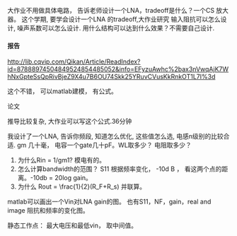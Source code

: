 大作业不用做具体电路， 告诉老师设计一个LNA，tradeoff是什么？一个CS 放大器。 这个学期, 要学会设计一个LNA 的tradeoff,大作业研究 输入阻抗可以怎么设计, 噪声系数可以怎么设计. 用什么结构可以达到什么效果？不需要自己设计.

#### 报告

http://lib.cqvip.com/Qikan/Article/ReadIndex?id=87888974504849524854485052&info=EFyzuAwhc%2bax3nVwqAjK7WhNxGpteSsQpRivBjeZ9X4u7B6OU74Skk25YRuvCVusKkRnkOT1L7I%3d 

这个不错， 可以matlab建模， 有公式。 

论文

推导比较复杂, 大作业可以写这个公式.36分钟

我设计了一个LNA, 告诉你频段, 知道怎么优化, 这些值怎么选, 电感n级别的比较合适. gm 几十毫， 电容一个gate几十pF。WL取多少？ 电阻取多少？ 

1. 为什么Rin = 1/gm1?  模电有的。   
2. 怎么计算bandwidth的范围？  S11 根据频率变化， -10d B ， 看这两个点的距离。-10db = 20log gain。
3. 为什么 Rout = \frac{1}{2}(R_F+R_s) 并联算。

matlab可以画出一个Vin对LNA gain的图。 也有S11，NF，gain，real and image 阻抗和频率的变化图。 



静态工作点： 最大电压和最低vin， 取中间值。 
